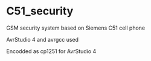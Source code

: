 # C51_security
GSM security system based on Siemens C51 cell phone

AvrStudio 4 and avrgcc used

Encodded as cp1251 for AvrStudio 4
